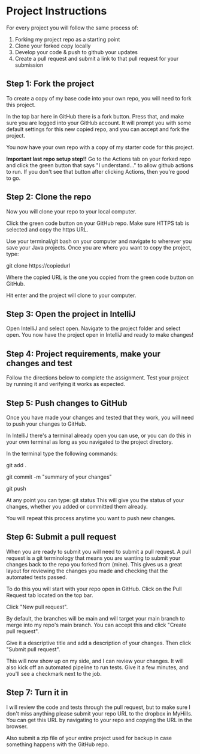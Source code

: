 # Project Instructions

For every project you will follow the same process of:
1. Forking my project repo as a starting point
2. Clone your forked copy locally
3. Develop your code & push to github your updates
4. Create a pull request and submit a link to that pull request for your submission

## Step 1: Fork the project

To create a copy of my base code into your own repo, you
will need to fork this project.

In the top bar here in GitHub there is a fork button. Press that,
and make sure you are logged into your GitHub account. It will
prompt you with some default settings for this new copied repo,
and you can accept and fork the project.

You now have your own repo with a copy of my starter code for this project.

**Important last repo setup step!!** Go to the Actions tab on your forked repo and click the green button that says "I understand..." to allow github actions to run. If you don't see that button after clicking Actions, then you're good to go.

## Step 2: Clone the repo

Now you will clone your repo to your local computer.

Click the green code button on your GitHub repo. Make sure HTTPS tab is selected
and copy the https URL.

Use your terminal/git bash on your computer and navigate to
wherever you save your Java projects. Once you are where you want
to copy the project, type:

git clone https://copiedurl

Where the copied URL is the one you copied from the green code button
on GitHub.

Hit enter and the project will clone to your computer.

## Step 3: Open the project in IntelliJ

Open IntelliJ and select open. Navigate to the project folder
and select open. You now have the project open in IntelliJ and ready to make changes!

## Step 4: Project requirements, make your changes and test

Follow the directions below to complete the assignment.
Test your project by running it and verifying it works as expected.

## Step 5: Push changes to GitHub

Once you have made your changes and tested that they work, you will need to
push your changes to GitHub.

In IntelliJ there's a terminal already open you can use, or you can do this in
your own terminal as long as you navigated to the project directory.

In the terminal type the following commands:<br>

git add .<br>

git commit -m "summary of your changes"<br>

git push<br>

At any point you can type: git status
This will give you the status of your changes, whether you added
or committed them already.

You will repeat this process anytime you want to push new changes.

## Step 6: Submit a pull request

When you are ready to submit you will need to submit a pull request. A pull request
is a git terminology that means you are wanting to submit your changes back to the repo
you forked from (mine). This gives us a great layout for reviewing the changes you made
and checking that the automated tests passed.

To do this you will start with your repo open in GitHub. Click on the Pull Request tab located
on the top bar.

Click "New pull request".

By default, the branches will be main and will target your main branch to merge into my repo's main branch.
You can accept this and click "Create pull request".

Give it a descriptive title and add a description of your changes. Then click "Submit pull request".

This will now show up on my side, and I can review your changes. It will also kick off an automated pipeline
to run tests. Give it a few minutes, and you'll see a checkmark next to the job.

## Step 7: Turn it in

I will review the code and tests through the pull request, but to make sure I don't miss anything please
submit your repo URL to the dropbox in MyHills. You can get this URL by navigating to your repo
and copying the URL in the browser.

Also submit a zip file of your entire project used for backup in case something happens with the GitHub repo.

